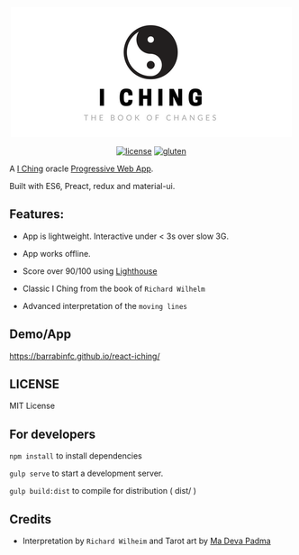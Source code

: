<p align="center">
    <img src="https://github.com/barrabinfc/iching/raw/master/extra/masthead-filled.png">
</p>
<p align="center">
    <a href="https://github.com/barrabinfc/iching"><img src="https://camo.githubusercontent.com/87206fb472998a12d7030d61f5a4833b189ed118/68747470733a2f2f696d672e736869656c64732e696f2f6769746875622f6c6963656e73652f6d6173686170652f6170697374617475732e7376673f7374796c653d666c61742d737175617265" alt="license" data-canonical-src="https://img.shields.io/github/license/mashape/apistatus.svg?style=flat-square" style="max-width:100%;"></a>
    <a target="_blank" href="https://camo.githubusercontent.com/a68d7d0e0277db1f0f6c3490893cd97e9540c978/68747470733a2f2f696d672e736869656c64732e696f2f62616467652f676c7574656e2d667265652d627269676874677265656e2e7376673f7374796c653d666c61742d737175617265"><img src="https://camo.githubusercontent.com/a68d7d0e0277db1f0f6c3490893cd97e9540c978/68747470733a2f2f696d672e736869656c64732e696f2f62616467652f676c7574656e2d667265652d627269676874677265656e2e7376673f7374796c653d666c61742d737175617265" alt="gluten" data-canonical-src="https://img.shields.io/badge/gluten-free-brightgreen.svg?style=flat-square" style="max-width:100%;"></a>
</p>

A [I Ching](https://en.wikipedia.org/wiki/I_Ching) oracle [Progressive Web App](https://g.co/ProgressiveWebApps).

Built with ES6, Preact, redux and material-ui.

## Features:

- App is lightweight. Interactive under < 3s over slow 3G.
- App works offline.
- Score over 90/100 using [Lighthouse](https://github.com/GoogleChrome/lighthouse)

- Classic I Ching from the book of `Richard Wilhelm`
- Advanced interpretation of the `moving lines`

## Demo/App

https://barrabinfc.github.io/react-iching/

## LICENSE

MIT License

## For developers

`npm install` to install dependencies

`gulp serve` to start a development server.

`gulp build:dist` to compile for distribution ( dist/ )

## Credits

- Interpretation by `Richard Wilheim` and Tarot art by [Ma Deva Padma](http://thetaooracle.com)
